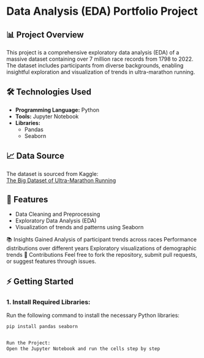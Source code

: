 # Data Analysis (EDA) Portfolio Project  

## 📊 Project Overview  
This project is a comprehensive exploratory data analysis (EDA) of a massive dataset containing over 7 million race records from 1798 to 2022. The dataset includes participants from diverse backgrounds, enabling insightful exploration and visualization of trends in ultra-marathon running.

## 🛠️ Technologies Used  
- **Programming Language:** Python  
- **Tools:** Jupyter Notebook  
- **Libraries:**  
  - Pandas  
  - Seaborn  

## 📈 Data Source  
The dataset is sourced from Kaggle:  
[The Big Dataset of Ultra-Marathon Running](https://www.kaggle.com/datasets/aiaiaidavid/the-big-dataset-of-ultra-marathon-running/discussion/420633)  

## 🚀 Features  
- Data Cleaning and Preprocessing  
- Exploratory Data Analysis (EDA)  
- Visualization of trends and patterns using Seaborn
  
📚 Insights Gained
Analysis of participant trends across races
Performance distributions over different years
Exploratory visualizations of demographic trends
🤝 Contributions
Feel free to fork the repository, submit pull requests, or suggest features through issues.
## ⚡ Getting Started  

### 1. **Install Required Libraries:**  
Run the following command to install the necessary Python libraries:  

```bash
pip install pandas seaborn


Run the Project:
Open the Jupyter Notebook and run the cells step by step

